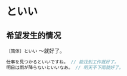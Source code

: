 # といい

## 希望发生的情况

`〔简体〕といい` ～就好了。

```js
仕事を見つかるといいですね。 // 能找到工作就好了。
明日は雨が降らないといいなあ。 // 明天不下雨就好了。
```
